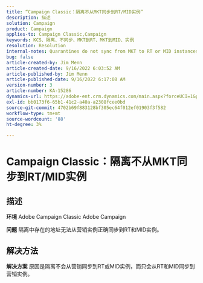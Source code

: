```yaml
---
title: “Campaign Classic：隔离不从MKT同步到RT/MID实例”
description: 描述
solution: Campaign
product: Campaign
applies-to: Campaign Classic,Campaign
keywords: KCS、隔离、不同步、MKT到RT、MKT到MID、实例
resolution: Resolution
internal-notes: Quarantines do not sync from MKT to RT or MID instances
bug: false
article-created-by: Jim Menn
article-created-date: 9/16/2022 6:03:52 AM
article-published-by: Jim Menn
article-published-date: 9/16/2022 6:17:08 AM
version-number: 3
article-number: KA-15286
dynamics-url: https://adobe-ent.crm.dynamics.com/main.aspx?forceUCI=1&pagetype=entityrecord&etn=knowledgearticle&id=64033d55-8535-ed11-9db1-0022480866ad
exl-id: bb0173f6-65b1-41c2-a40a-a2308fcee0bd
source-git-commit: 4702b69f883128bf305ec64f012ef01903f3f582
workflow-type: tm+mt
source-wordcount: '88'
ht-degree: 3%

---
```


# Campaign Classic：隔离不从MKT同步到RT/MID实例

## 描述


<b>环境</b>
Adobe Campaign Classic Adobe Campaign

<b>问题</b>
隔离中存在的地址无法从营销实例正确同步到RT和MID实例。


## 解决方法


<b>解决方案</b>
原因是隔离不会从营销同步到RT或MID实例，而只会从RT和MID同步到营销实例。
